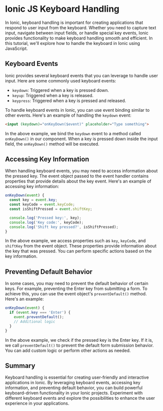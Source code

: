 # Ionic JS Keyboard Handling

In Ionic, keyboard handling is important for creating applications that respond to user input from the keyboard. Whether you need to capture text input, navigate between input fields, or handle special key events, Ionic provides functionality to make keyboard handling smooth and efficient. In this tutorial, we'll explore how to handle the keyboard in Ionic using JavaScript.

## Keyboard Events

Ionic provides several keyboard events that you can leverage to handle user input. Here are some commonly used keyboard events:

- `keydown`: Triggered when a key is pressed down.
- `keyup`: Triggered when a key is released.
- `keypress`: Triggered when a key is pressed and released.

To handle keyboard events in Ionic, you can use event binding similar to other events. Here's an example of handling the `keydown` event:

```html
<input (keydown)="onKeyDown($event)" placeholder="Type something">
```

In the above example, we bind the `keydown` event to a method called `onKeyDown()` in our component. When a key is pressed down inside the input field, the `onKeyDown()` method will be executed.

## Accessing Key Information

When handling keyboard events, you may need to access information about the pressed key. The event object passed to the event handler contains properties that provide details about the key event. Here's an example of accessing key information:

```javascript
onKeyDown(event) {
  const key = event.key;
  const keyCode = event.keyCode;
  const isShiftPressed = event.shiftKey;

  console.log('Pressed key:', key);
  console.log('Key code:', keyCode);
  console.log('Shift key pressed?', isShiftPressed);
}
```

In the above example, we access properties such as `key`, `keyCode`, and `shiftKey` from the event object. These properties provide information about the key that was pressed. You can perform specific actions based on the key information.

## Preventing Default Behavior

In some cases, you may need to prevent the default behavior of certain keys. For example, preventing the Enter key from submitting a form. To achieve this, you can use the event object's `preventDefault()` method. Here's an example:

```javascript
onKeyDown(event) {
  if (event.key === 'Enter') {
    event.preventDefault();
    // Additional logic
  }
}
```

In the above example, we check if the pressed key is the Enter key. If it is, we call `preventDefault()` to prevent the default form submission behavior. You can add custom logic or perform other actions as needed.

## Summary

Keyboard handling is essential for creating user-friendly and interactive applications in Ionic. By leveraging keyboard events, accessing key information, and preventing default behavior, you can build powerful keyboard-driven functionality in your Ionic projects. Experiment with different keyboard events and explore the possibilities to enhance the user experience in your applications.
